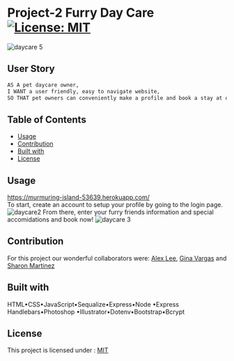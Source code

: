 # Project-2 Furry Day Care  [![License: MIT](https://img.shields.io/badge/License-MIT-yellow.svg)](https://opensource.org/licenses/MIT)

![daycare 5](https://user-images.githubusercontent.com/30086519/113203000-efcc9f80-9217-11eb-8ff8-9a43a8c5c39b.png)

  ## User Story

  ```md
  AS A pet daycare owner, 
  I WANT a user friendly, easy to navigate website,
  SO THAT pet owners can conveniently make a profile and book a stay at our daycare center
  ```

  ## Table of Contents

  * [Usage](#Usage)
  * [Contribution](#Contribution)
  * [Built with](#Built-with)
  * [License](#License)

  ## Usage 
  https://murmuring-island-53639.herokuapp.com/   
  To start, create an account to setup your profile by going to the login page.
  ![daycare2](https://user-images.githubusercontent.com/30086519/113202994-efcc9f80-9217-11eb-8f7f-624f4af159aa.png)
  From there, enter your furry friends information and special accomidations and book now!
  ![daycare 3](https://user-images.githubusercontent.com/30086519/113202992-ef340900-9217-11eb-8bee-b85bbe5ea347.png)

 ## Contribution
 For this project our wonderful collaborators were: [Alex Lee](https://github.com/alexdelrey), [Gina Vargas](https://github.com/ginavargas1) and [Sharon Martinez](https://github.com/Sharon1106)
  
  ## Built with
  HTML•CSS•JavaScript•Sequalize•Express•Node •Express Handlebars•Photoshop •Illustrator•Dotenv•Bootstrap•Bcrypt

  ## License 
  This project is licensed under : [MIT](https://opensource.org/licenses/MIT)
